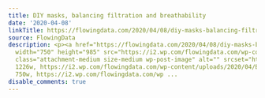 ```yaml
---
title: DIY masks, balancing filtration and breathability
date: '2020-04-08'
linkTitle: https://flowingdata.com/2020/04/08/diy-masks-balancing-filtration-and-breathability/
source: FlowingData
description: <p><a href="https://flowingdata.com/2020/04/08/diy-masks-balancing-filtration-and-breathability/"><img
  width="750" height="985" src="https://i2.wp.com/flowingdata.com/wp-content/uploads/2020/04/Breathability-and-filtration.png?fit=750%2C985&amp;ssl=1"
  class="attachment-medium size-medium wp-post-image" alt="" srcset="https://i2.wp.com/flowingdata.com/wp-content/uploads/2020/04/Breathability-and-filtration.png?w=1226&amp;ssl=1
  1226w, https://i2.wp.com/flowingdata.com/wp-content/uploads/2020/04/Breathability-and-filtration.png?resize=750%2C985&amp;ssl=1
  750w, https://i2.wp.com/flowingdata.com/wp ...
disable_comments: true
---
```

<p><a href="https://flowingdata.com/2020/04/08/diy-masks-balancing-filtration-and-breathability/"><img width="750" height="985" src="https://i2.wp.com/flowingdata.com/wp-content/uploads/2020/04/Breathability-and-filtration.png?fit=750%2C985&amp;ssl=1" class="attachment-medium size-medium wp-post-image" alt="" srcset="https://i2.wp.com/flowingdata.com/wp-content/uploads/2020/04/Breathability-and-filtration.png?w=1226&amp;ssl=1 1226w, https://i2.wp.com/flowingdata.com/wp-content/uploads/2020/04/Breathability-and-filtration.png?resize=750%2C985&amp;ssl=1 750w, https://i2.wp.com/flowingdata.com/wp ...